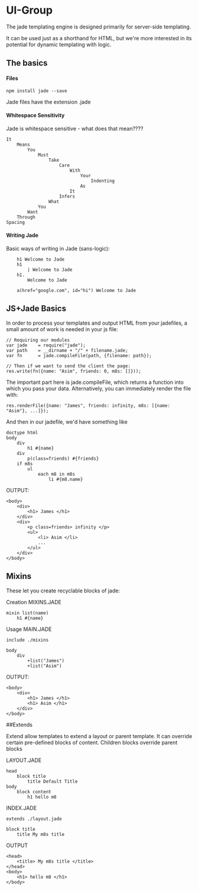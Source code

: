 # UI-Group
The jade templating engine is designed primarily for server-side templating.

It can be used just as a shorthand for HTML, but we're more interested in its potential for dynamic templating with logic.


## The basics

#### Files

```
npm install jade --save
```

Jade files have the extension .jade

#### Whitespace Sensitivity
Jade is whitespace sensitive - what does that mean????

```
It
	Means
		You
			Must
				Take
					Care
						With
							Your
								Indenting
							As
						It
					Infers
				What
			You
		Want
	Through
Spacing
```

#### Writing Jade
Basic ways of writing in Jade (sans-logic):

```
	h1 Welcome to Jade
	h1
		| Welcome to Jade
	h1.
		Welcome to Jade
```
```
	a(href="google.com", id="hi") Welcome to Jade
```


## JS+Jade Basics

In order to process your templates and output HTML from your jadefiles, a small amount of work is needed in your js file:

```
// Requiring our modules
var jade 	= require("jade");
var path 	= __dirname + "/" + filename.jade;
var fn 		= jade.compileFile(path, {filename: path});

// Then if we want to send the client the page:
res.write(fn({name: "Asim", friends: 0, m8s: []}));
```

The important part here is jade.compileFile, which returns a function into which you pass your data. Alternatively, you can immediately render the file with: 

```
res.renderFile({name: "James", friends: infinity, m8s: [{name: "Asim"}, ...]});
``` 

And then in our jadefile, we'd have something like

```
doctype html
body
	div
		h1 #{name}
	div
		p(class=friends) #{friends}
	if m8s
		ul
			each m8 in m8s
				li #{m8.name}
```

OUTPUT:
```
<body>
	<div>
		<h1> James </h1>
	</div>
	<div>
		<p class=friends> infinity </p>
		<ul>
			<li> Asim </li>
			...
		</ul>
	</div>
</body>
```

## Mixins

These let you create recyclable blocks of jade:

Creation
MIXINS.JADE
```
mixin list(name)
	h1 #{name}
```

Usage
MAIN.JADE
```
include ./mixins

body
	div
		+list("James")
		+list("Asim")
```

OUTPUT:
```
<body>
	<div>
		<h1> James </h1>
		<h1> Asim </h1>
	</div>
</body>
```

##Extends

Extend allow templates to extend a layout or parent template. It can override certain pre-defined blocks of content. Children blocks override parent blocks

LAYOUT.JADE
```
head
	block title
		title Default Title
body 
	block content
		h1 hello m8
```

INDEX.JADE
```
extends ./layout.jade

block title
	title My m8s title

```

OUTPUT
```
<head>
	<title> My m8s title </title>
</head>
<body>
	<h1> hello m8 </h1>
</body>
```
